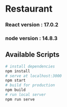 # Restaurant

### React version : 17.0.2

### node version : 14.8.3

## Available Scripts

```bash
# install dependencies
npm install
# serve at localhost:3000
npm start
# build for production
npm build
# run local server
npm run serve
```
